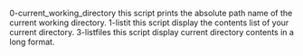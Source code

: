 0-current_working_directory this script prints the absolute path name of the current working directory.
1-listit this script display the contents list of your current directory.
3-listfiles this script display current directory contents in a long format.
